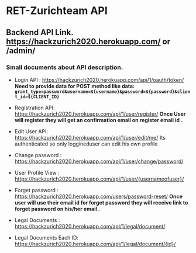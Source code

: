 # RET-Zurichteam API

## Backend API Link. https://hackzurich2020.herokuapp.com/ or /admin/

### Small documents about API description.

- Login API : https://hackzurich2020.herokuapp.com/api/1/oauth/token/ **Need to provide data for POST method like data: `grant_type=password&username=${username}&password=${password}&client_id=${CLIENT_ID}`**

- Registration API: https://hackzurich2020.herokuapp.com/api/1/user/register/ **Once User will register they will get an confirmation email on register email id .**

- Edit User API: https://hackzurich2020.herokuapp.com/api/1/user/edit/me/ Its authenticated so only loggineduser can edit his own profile

- Change password : https://hackzurich2020.herokuapp.com/api/1/user/change/password/

- User Profile View : https://hackzurich2020.herokuapp.com/api/1/user/{usernameofuser}/

- Forget password : https://hackzurich2020.herokuapp.com/users/password-reset/ **Once user will use their email id for forget password they will receive link to forget password on his/her email .**

- Legal Documents : https://hackzurich2020.herokuapp.com/api/1/legal/document/

- Legal Documents Each ID: https://hackzurich2020.herokuapp.com/api/1/legal/document/{id}/
